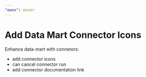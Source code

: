 ```yaml
---
"owox": minor
---
```


# Add Data Mart Connector Icons

Enhance data-mart with connetors:

- add connector icons
- can cancel connector run
- add connector documentation link
